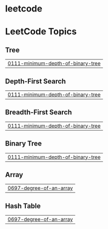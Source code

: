 # leetcode
<!---LeetCode Topics Start-->
# LeetCode Topics
## Tree
|  |
| ------- |
| [0111-minimum-depth-of-binary-tree](https://github.com/Firkraag/leetcode/tree/master/0111-minimum-depth-of-binary-tree) |
## Depth-First Search
|  |
| ------- |
| [0111-minimum-depth-of-binary-tree](https://github.com/Firkraag/leetcode/tree/master/0111-minimum-depth-of-binary-tree) |
## Breadth-First Search
|  |
| ------- |
| [0111-minimum-depth-of-binary-tree](https://github.com/Firkraag/leetcode/tree/master/0111-minimum-depth-of-binary-tree) |
## Binary Tree
|  |
| ------- |
| [0111-minimum-depth-of-binary-tree](https://github.com/Firkraag/leetcode/tree/master/0111-minimum-depth-of-binary-tree) |
## Array
|  |
| ------- |
| [0697-degree-of-an-array](https://github.com/Firkraag/leetcode/tree/master/0697-degree-of-an-array) |
## Hash Table
|  |
| ------- |
| [0697-degree-of-an-array](https://github.com/Firkraag/leetcode/tree/master/0697-degree-of-an-array) |
<!---LeetCode Topics End-->